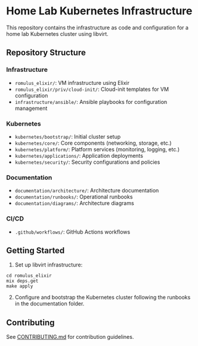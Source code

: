 # Home Lab Kubernetes Infrastructure

This repository contains the infrastructure as code and configuration for a home lab Kubernetes cluster using libvirt.

## Repository Structure

### Infrastructure
- `romulus_elixir/`: VM infrastructure using Elixir
- `romulus_elixir/priv/cloud-init/`: Cloud-init templates for VM configuration
- `infrastructure/ansible/`: Ansible playbooks for configuration management

### Kubernetes
- `kubernetes/bootstrap/`: Initial cluster setup
- `kubernetes/core/`: Core components (networking, storage, etc.)
- `kubernetes/platform/`: Platform services (monitoring, logging, etc.)
- `kubernetes/applications/`: Application deployments
- `kubernetes/security/`: Security configurations and policies

### Documentation
- `documentation/architecture/`: Architecture documentation
- `documentation/runbooks/`: Operational runbooks
- `documentation/diagrams/`: Architecture diagrams

### CI/CD
- `.github/workflows/`: GitHub Actions workflows

## Getting Started

1. Set up libvirt infrastructure:
```
cd romulus_elixir
mix deps.get
make apply
```

2. Configure and bootstrap the Kubernetes cluster following the runbooks in the documentation folder.

## Contributing

See [CONTRIBUTING.md](CONTRIBUTING.md) for contribution guidelines. 